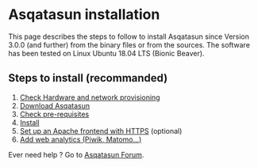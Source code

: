 # Asqatasun installation

This page describes the steps to follow to install Asqatasun since Version 3.0.0 
(and further) from the binary files or from the sources. The software has been 
tested on Linux Ubuntu 18.04 LTS (Bionic Beaver).

## Steps to install (recommanded)

1. [Check Hardware and network provisioning](Hardware_network_provisioning.md)
2. [Download Asqatasun](Download.md)
3. [Check pre-requisites](Pre-requisites.md)
4. [Install](Installation.md)
5. [Set up an Apache frontend with HTTPS](Apache_frontend.md) (optional)
6. [Add web analytics (Piwik, Matomo...)](Web_analytics.md)

Ever need help ? Go to [Asqatasun Forum](http://forum.asqatasun.org).
